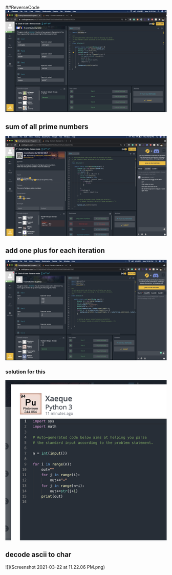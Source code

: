 ##ReverseCode
![](reverseCode.png)

## sum of all prime numbers
![](sumOfAllPrimeNumbers.png)

## add one plus for each iteration
![](addingplus.png)
###  solution for this
![](addingplussolution.png)

## decode ascii to char
![](Screenshot 2021-03-22 at 11.22.06 PM.png)